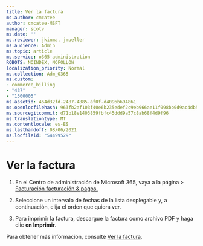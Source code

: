 ```yaml
---
title: Ver la factura
ms.author: cmcatee
author: cmcatee-MSFT
manager: scotv
ms.date: ''
ms.reviewer: jkinma, jmueller
ms.audience: Admin
ms.topic: article
ms.service: o365-administration
ROBOTS: NOINDEX, NOFOLLOW
localization_priority: Normal
ms.collection: Adm_O365
ms.custom:
- commerce_billing
- "437"
- "1500005"
ms.assetid: 464d32fd-2487-4885-af0f-d4096b694861
ms.openlocfilehash: 963fb2af103f40e6b235edef2c9eb966ae11f098bb0d9ac4db544bb2f289813c
ms.sourcegitcommit: d71b18e1403859fbfc45ddd9a57c8ab68f4d9f96
ms.translationtype: MT
ms.contentlocale: es-ES
ms.lasthandoff: 08/06/2021
ms.locfileid: "54499529"
---
```

# <a name="view-my-bill-or-invoice"></a>Ver la factura

1. En el Centro de administración de Microsoft 365, vaya  a la página \> [Facturación facturación & pagos.](https://go.microsoft.com/fwlink/p/?linkid=848039)

2. Seleccione un intervalo de fechas de la lista desplegable y, a continuación, elija el orden que quiera ver.

3. Para imprimir la factura, descargue la factura como archivo PDF y haga clic **en Imprimir**.

Para obtener más información, consulte [Ver la factura](/microsoft-365/commerce/billing-and-payments/view-your-bill-or-invoice).

